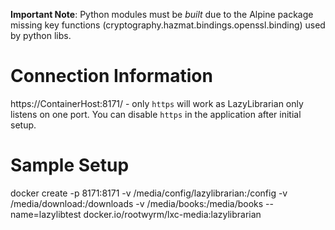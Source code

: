 **Important Note**: Python modules must be _built_ due to the Alpine package missing key functions (cryptography.hazmat.bindings.openssl.binding) used by python libs.

# Connection Information
https://ContainerHost:8171/ - only `https` will work as LazyLibrarian only listens on one port. You can disable `https` in the application after initial setup.

# Sample Setup
docker create -p 8171:8171 -v /media/config/lazylibrarian:/config -v /media/download:/downloads -v /media/books:/media/books --name=lazylibtest docker.io/rootwyrm/lxc-media:lazylibrarian
